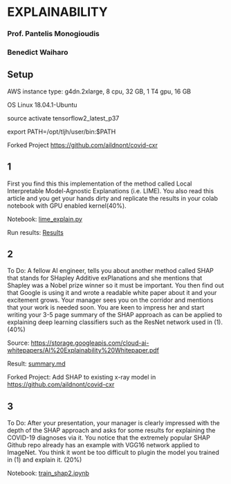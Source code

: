 # EXPLAINABILITY
### Prof. Pantelis Monogioudis
### Benedict Waiharo

## Setup

AWS instance type: g4dn.2xlarge, 8 cpu, 32 GB, 1 T4 gpu, 16 GB

OS Linux 18.04.1-Ubuntu

source activate tensorflow2_latest_p37

export PATH=/opt/tljh/user/bin:$PATH


Forked Project https://github.com/aildnont/covid-cxr

## 1 

First you find this this implementation of the method called Local Interpretable Model-Agnostic Explanations (i.e. LIME). You also read this article and you get your hands dirty and replicate the results in your colab notebook with GPU enabled kernel(40%).

Notebook: [lime_explain.py](src/interpretability/lime_explain.py)

Run results: [Results](results)


## 2

To Do: A fellow AI engineer, tells you about another method called SHAP that stands for SHapley Additive exPlanations and she mentions that Shapley was a Nobel prize winner so it must be important. You then find out that Google is using it and wrote a readable white paper about it and your excitement grows. Your manager sees you on the corridor and mentions that your work is needed soon. You are keen to impress her and start writing your 3-5 page summary of the SHAP approach as can be applied to explaining deep learning classifiers such as the ResNet network used in (1). (40%)

Source: https://storage.googleapis.com/cloud-ai-whitepapers/AI%20Explainability%20Whitepaper.pdf

Result: [summary.md](summary.md)

Forked Project: Add SHAP to existing x-ray model in https://github.com/aildnont/covid-cxr


## 3 

To Do: After your presentation, your manager is clearly impressed with the depth of the SHAP approach and asks for some results for explaining the COVID-19 diagnoses via it. You notice that the extremely popular SHAP Github repo already has an example with VGG16 network applied to ImageNet. You think it wont be too difficult to plugin the model you trained in (1) and explain it. (20%)


Notebook: [train_shap2.ipynb](src/train_shap2.ipynb)




    
   


